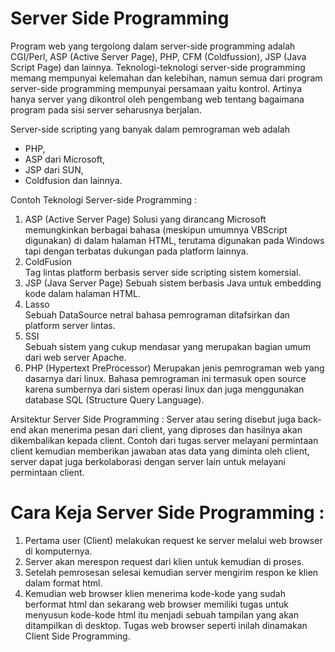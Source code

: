#	Server Side Programming

Program web yang tergolong dalam server-side programming adalah CGI/Perl, ASP (Active Server Page), PHP, CFM (Coldfussion), JSP (Java Script Page) dan lainnya.
Teknologi-teknologi server-side programming memang mempunyai kelemahan dan kelebihan, namun semua dari program server-side programming mempunyai persamaan yaitu kontrol. Artinya hanya server yang dikontrol oleh pengembang web tentang bagaimana program pada sisi server seharusnya berjalan.

Server-side scripting yang banyak dalam pemrograman web adalah 
* PHP, 
* ASP dari Microsoft, 
* JSP dari SUN, 
* Coldfusion dan lainnya.

Contoh Teknologi Server-side Programming :
 1.  ASP  (Active Server Page)
Solusi yang dirancang Microsoft memungkinkan berbagai bahasa (meskipun umumnya VBScript
digunakan) di dalam halaman HTML, terutama digunakan pada Windows tapi dengan terbatas
dukungan pada platform lainnya.
 2.  ColdFusion  
Tag lintas platform berbasis server side scripting sistem komersial.
 3.  JSP  (Java Server Page)
Sebuah sistem berbasis Java untuk embedding kode dalam halaman HTML.
 4. Lasso  
Sebuah DataSource netral bahasa pemrograman ditafsirkan dan platform server lintas. 
 5. SSI  
Sebuah sistem yang cukup mendasar yang merupakan bagian umum dari web server Apache.
 6. PHP  (Hypertext PreProcessor)
Merupakan jenis pemrograman web yang dasarnya dari linux. Bahasa pemrograman ini termasuk open source karena sumbernya dari sistem operasi linux dan juga menggunakan database SQL (Structure Query Language).

Arsitektur Server Side Programming :
Server atau sering disebut juga back-end akan menerima pesan dari client, yang diproses dan hasilnya akan dikembalikan kepada client. Contoh dari tugas server melayani permintaan client kemudian memberikan jawaban atas data yang diminta oleh client, server dapat juga berkolaborasi dengan server lain untuk melayani permintaan client.

# Cara Keja Server Side Programming :
1. Pertama user (Client) melakukan request ke server melalui web browser di komputernya.
2. Server akan merespon request dari klien untuk kemudian di proses.
3. Setelah pemrosesan selesai kemudian server mengirim respon ke klien dalam format html.
4. Kemudian web browser klien menerima kode-kode yang sudah berformat html dan sekarang web browser memiliki tugas untuk menyusun kode-kode html itu menjadi sebuah tampilan yang akan ditampilkan di desktop. Tugas web browser seperti inilah dinamakan Client Side Programming.
